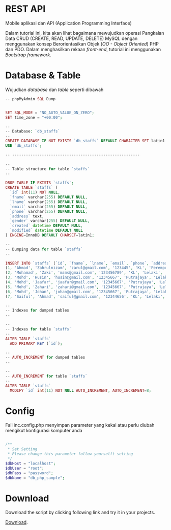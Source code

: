 # REST API
Mobile aplikasi dan API (Application Programming Interface)

Dalam tutorial ini, kita akan lihat bagaimana mewujudkan operasi 
Pangkalan Data CRUD (CREATE, READ, UPDATE, DELETE) MySQL dengan menggunakan konsep Berorientasikan Objek (_OO - Object Oriented_) PHP dan PDO.
Dalam menghasilkan rekaan _front-end_, tutorial ini menggunakan _Bootstrap framework_.



# Database & Table 

Wujudkan _database_ dan _table_ seperti dibawah

```php
-- phpMyAdmin SQL Dump


SET SQL_MODE = "NO_AUTO_VALUE_ON_ZERO";
SET time_zone = "+00:00";

--
-- Database: `db_staffs`
--
CREATE DATABASE IF NOT EXISTS `db_staffs` DEFAULT CHARACTER SET latin1 COLLATE latin1_swedish_ci;
USE `db_staffs`;

-- --------------------------------------------------------

--
-- Table structure for table `staffs`
--

DROP TABLE IF EXISTS `staffs`;
CREATE TABLE `staffs` (
  `id` int(11) NOT NULL,
  `fname` varchar(255) DEFAULT NULL,
  `lname` varchar(255) DEFAULT NULL,
  `email` varchar(255) DEFAULT NULL,
  `phone` varchar(255) DEFAULT NULL,
  `address` text,
  `gender` varchar(255) DEFAULT NULL,
  `created` datetime DEFAULT NULL,
  `modified` datetime DEFAULT NULL
) ENGINE=InnoDB DEFAULT CHARSET=latin1;

--
-- Dumping data for table `staffs`
--

INSERT INTO `staffs` (`id`, `fname`, `lname`, `email`, `phone`, `address`, `gender`, `created`, `modified`) VALUES
(1, 'Ahmad', 'Zahrulnizam', 'zarul@gmail.com', '123445', 'KL', 'Perempuan', NULL, NULL),
(2, 'Mohamad', 'Zaki', 'mzms@gmail.com', '123456789', 'KL', 'Lelaki', '2017-05-24 00:00:00', '2017-05-17 00:00:00'),
(3, 'Mohd', 'Husin', 'husin@gmail.com', '12345667', 'Putrajaya', 'Lelaki', '2017-05-17 00:00:00', '2017-05-17 00:00:00'),
(4, 'Mohd', 'Jaafar', 'jaafar@gmail.com', '12345667', 'Putrajaya', 'Lelaki', '2017-05-17 00:00:00', '2017-05-17 00:00:00'),
(5, 'Mohd', 'Zahari', 'zahari@gmail.com', '12345667', 'Putrajaya', 'Lelaki', '2017-05-17 00:00:00', '2017-05-17 00:00:00'),
(6, 'Mohd', 'Johan', 'johan@gmail.com', '12345667', 'Putrajaya', 'Lelaki', '2017-05-17 00:00:00', '2017-05-17 00:00:00'),
(7, 'Saiful', 'Ahmad', 'saiful@gmail.com', '12344656', 'KL', 'Lelaki', NULL, NULL);

--
-- Indexes for dumped tables
--

--
-- Indexes for table `staffs`
--
ALTER TABLE `staffs`
  ADD PRIMARY KEY (`id`);

--
-- AUTO_INCREMENT for dumped tables
--

--
-- AUTO_INCREMENT for table `staffs`
--
ALTER TABLE `staffs`
  MODIFY `id` int(11) NOT NULL AUTO_INCREMENT, AUTO_INCREMENT=8;
```

#

# Config

Fail inc.config.php menyimpan parameter yang kekal atau perlu diubah mengikut konfigurasi komputer anda

```php

/**
 * Set Setting 
 * Please change this parameter follow yourselft setting
 */
$dbHost = "localhost";
$dbUser = "root";
$dbPass = "password";
$dbName = "db_php_sample";

```

# Download

Download the script by clicking following link and try it in your projects.

[Download](https://github.com/kpkt/api_sibu/archive/master.zip).
